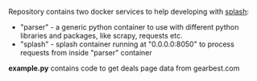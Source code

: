Repository contains two docker services to help developing with [splash](https://splash.readthedocs.io/en/stable/):
* "parser" - a generic python container to use with different python libraries and packages, like scrapy, requests etc.
* "splash" - splash container running at "0.0.0.0:8050" to process requests from inside "parser" container

**example.py** contains code to get deals page data from gearbest.com
